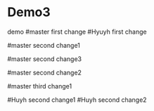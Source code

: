 # Demo3
demo
#master first change
#Hyuyh first change

#master second change1

#master second change3

#master second change2

#master third change1

#Huyh second change1
#Huyh second change2